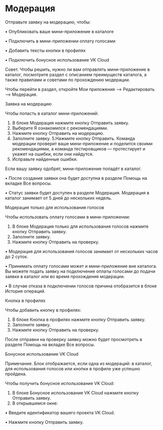 # Модерация

Отправьте заявку на модерацию, чтобы:

• Опубликовать ваше мини-приложение в каталоге

• Подключить в мини-приложении оплату голосами

• Добавить тексты кнопки в профилях

• Подключить бонусное использование VK Cloud

Совет. Чтобы решить, нужно ли вам отправлять мини-приложение в каталог, посмотрите раздел с описанием преимуществ каталога, а также правилами и советами по прохождению модерации.

Чтобы перейти в раздел, откройте Мои приложения ⟶ Редактировать ⟶ Модерация.

Заявка на модерацию

Чтобы попасть в каталог мини-приложений:

1. В блоке Модерация нажмите кнопку Отправить заявку.
2. Выберите Я ознакомился с рекомендациями.
3. Нажмите кнопку Отправить на модерацию.
4. Заполните заявку.
5.Нажмите кнопку Отправить. Команда модерации проверит ваше мини-приложение и поделится своими рекомендациями, а команда тестировщиков — протестирует и укажет на ошибки, если они найдутся.
6. Исправьте найденные ошибки.

Если вашу заявку одобрят, мини-приложение попадёт в каталог.

• После создания заявки она будет доступна в разделе Помощь на вкладке Все вопросы.

• Статус заявки будет доступен в разделе Модерация. Модерация в каталог занимает от 5 дней до нескольких недель.

Модерация только для использования голосов

Чтобы использовать оплату голосами в мини-приложении:

1. В блоке Модерация только для использования голосов нажмите кнопку Отправить заявку.
2. Заполните заявку.
3. Нажмите кнопку Отправить на проверку.

• Модерация для использования голосов занимает от нескольких часов до 2 суток.

• Принимать оплату голосами может и мини-приложение вне каталога. Вы можете подать заявку на подключение оплаты голосами до подачи заявки в каталог или во время прохождения модерации.

• В случае отказа в подключении голосов причина отобразится в блоке История операций.

Кнопка в профилях

Чтобы добавить кнопку в профилях:

1. В блоке Кнопка в профилях нажмите кнопку Отправить заявку.
2. Заполните заявку.
3. Нажмите кнопку Отправить на проверку.

После отправки на проверку заявку можно будет просмотреть в разделе Помощь на вкладке Все вопросы.

Бонусное использование VK Cloud

Примечание. Блок отображается, если одна из модераций: в каталог, для использования голосов или кнопки в профиле уже успешно пройдена.

Чтобы получить бонусное использование VK Cloud:

1. В блоке Бонусное использование VK Cloud нажмите кнопку Отправить заявку.
2. В открывшемся окне:

• Введите идентификатор вашего проекта VK Cloud.

• Нажмите кнопку Отправить заявку.